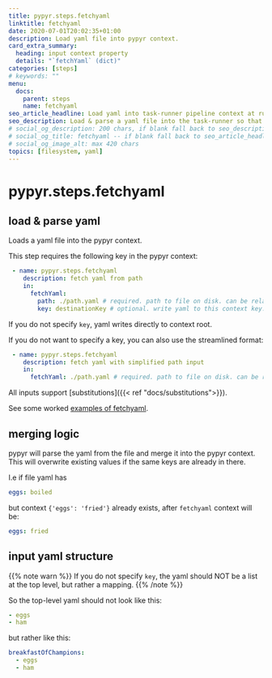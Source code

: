 ```yaml
---
title: pypyr.steps.fetchyaml
linktitle: fetchyaml
date: 2020-07-01T20:02:35+01:00
description: Load yaml file into pypyr context.
card_extra_summary:
  heading: input context property
  details: "`fetchYaml` (dict)"
categories: [steps]
# keywords: ""
menu:
  docs:
    parent: steps
    name: fetchyaml
seo_article_headline: Load yaml into task-runner pipeline context at run-time.
seo_description: Load & parse a yaml file into the task-runner so that the pipeline can read, manipulate & change the data.
# social_og_description: 200 chars, if blank fall back to seo_description then description
# social_og_title: fetchyaml -- if blank fall back to seo_article_headline > .Title. Max 70 chars
# social_og_image_alt: max 420 chars
topics: [filesystem, yaml]
---
```

# pypyr.steps.fetchyaml
## load & parse yaml
Loads a yaml file into the pypyr context.

This step requires the following key in the pypyr context:

```yaml
 - name: pypyr.steps.fetchyaml
    description: fetch yaml from path
    in:
      fetchYaml:
        path: ./path.yaml # required. path to file on disk. can be relative.
        key: destinationKey # optional. write yaml to this context key.
```

If you do not specify `key`, yaml writes directly to context root.

If you do not want to specify a key, you can also use the streamlined
format:

```yaml
 - name: pypyr.steps.fetchyaml
    description: fetch yaml with simplified path input
    in:
      fetchYaml: ./path.yaml # required. path to file on disk. can be relative.
```

All inputs support [substitutions]({{< ref "docs/substitutions">}}).


See some worked [examples of fetchyaml](https://github.com/pypyr/pypyr-example/blob/master/pipelines/fetchyaml.yaml).

## merging logic
pypyr will parse the yaml from the file and merge it into the pypyr context. 
This will overwrite existing values if the same keys are already in there.

I.e if file yaml has

```yaml
eggs: boiled
```

but context `{'eggs': 'fried'}` already exists, after `fetchyaml` context will
be:

```yaml
eggs: fried
```

## input yaml structure
{{% note warn %}}
If you do not specify `key`, the yaml should NOT be a list at the top
level, but rather a mapping.
{{% /note %}}

So the top-level yaml should not look like this:

```yaml
- eggs
- ham
```

but rather like this:

```yaml
breakfastOfChampions:
  - eggs
  - ham
```